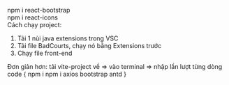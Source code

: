 npm i react-bootstrap <br/>
npm i react-icons <br/>
Cách chạy project: <br/>
1. Tải 1 nùi java extensions trong VSC <br/>
2. Tải file BadCourts, chạy nó bằng Extensions trước <br/>
3. Chạy file front-end


Đơn giản hơn: tải vite-project về => vào terminal => nhập lần lượt từng dòng code
 {
 npm i
 npm i axios bootstrap antd
 }
